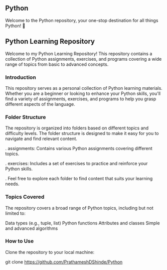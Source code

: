 ## Python

Welcome to the Python repository, your one-stop destination for all things Python! 🚀

## Python Learning Repository

Welcome to my Python Learning Repository! This repository contains a collection of Python assignments, exercises, and programs covering a wide range of topics from basic to advanced concepts.

### Introduction

This repository serves as a personal collection of Python learning materials. Whether you are a beginner or looking to enhance your Python skills, you'll find a variety of assignments, exercises, and programs to help you grasp different aspects of the language.

### Folder Structure

The repository is organized into folders based on different topics and difficulty levels. The folder structure is designed to make it easy for you to navigate and find relevant content.

 . assignments: Contains various Python assignments covering different topics.

 . exercises: Includes a set of exercises to practice and reinforce your Python skills.
 
 . Feel free to explore each folder to find content that suits your learning needs.

### Topics Covered
The repository covers a broad range of Python topics, including but not limited to:

Data types (e.g., tuple, list)
Python functions
Attributes and classes
Simple and advanced algorithms
### How to Use
Clone the repository to your local machine:

git clone https://github.com/PrathameshDShinde/Python

